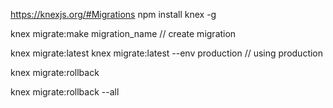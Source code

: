 https://knexjs.org/#Migrations
npm install knex -g
<!-- table.integer('user_id').unique({indexName:'user_unqiue_id', deferrable:'immediate'}) -->
knex migrate:make migration_name // create migration

knex migrate:latest 
knex migrate:latest --env production // using production 

knex migrate:rollback 

knex migrate:rollback --all
